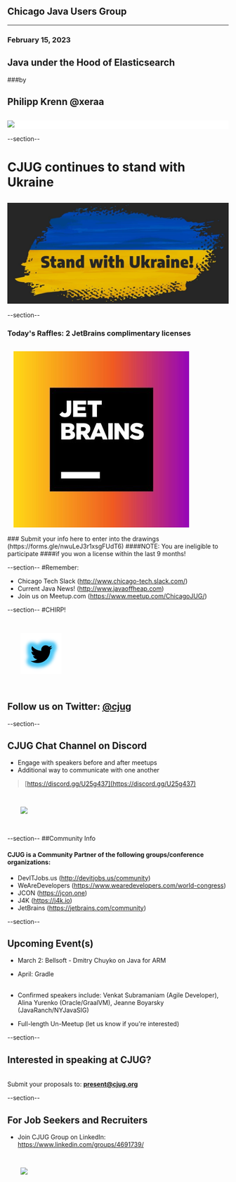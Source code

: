 ## Chicago Java Users Group
---

### February 15, 2023 
## Java under the Hood of Elasticsearch
###by 
## Philipp Krenn @xeraa
<div style="background-color: white; margin-top: 30px;">
	<img src="images/cjug.gif" style="border: none; box-shadow: none;"/>
</div>

--section--
# CJUG continues to stand with Ukraine
<div style="background-color: white; margin-top: 30px;">
	<img src="images/WeStandWithUkraine.jpeg" style="border: none; box-shadow: none;"/>
</div>

--section--
### Today's Raffles: 2 JetBrains complimentary licenses
<img src="images/JetBrains-2022-twitter.jpg" style="border:none; box-shadow:none; margin: 14px; background:white;"/>
<br/>
### Submit your info here to enter into the drawings (https://forms.gle/nwuLeJ3r1xsgFUdT6)
####NOTE: You are ineligible to participate
####if you won a license within the last 9 months!



--section--
#Remember:
 * Chicago Tech Slack (http://www.chicago-tech.slack.com/)
 * Current Java News! (http://www.javaoffheap.com)
 * Join us on Meetup.com (https://www.meetup.com/ChicagoJUG/)

--section--
#CHIRP!
<br/>

<img src="images/twitterBird.png" style="border:none; box-shadow:none; margin: 30px; background:white;"/>

## Follow us on Twitter: <u>[@cjug](https://twitter.com/cjug)</u>

--section--
## CJUG Chat Channel on Discord 
* Engage with speakers before and after meetups
* Additional way to communicate with one another

>[https://discord.gg/U25g437](https://discord.gg/U25g437)

<img src="images/cjug-discord-qrcode.png" style="border:none; box-shadow:none; margin: 30px; background:white;"/>

--section--
##Community Info
<br/>
#### CJUG is a Community Partner of the following groups/conference organizations:

* DevITJobs.us (http://devitjobs.us/community)
* WeAreDevelopers (https://www.wearedevelopers.com/world-congress)
* JCON (https://jcon.one)
* J4K (https://j4k.io)
* JetBrains (https://jetbrains.com/community)

--section--
## Upcoming Event(s)
* March 2: Bellsoft - Dmitry Chuyko on Java for ARM
* April: Gradle
<br/><br/>

* Confirmed speakers include: Venkat Subramaniam (Agile Developer), Alina Yurenko (Oracle/GraalVM), Jeanne Boyarsky (JavaRanch/NYJavaSIG)
* Full-length Un-Meetup (let us know if you're interested)

--section--
## Interested in speaking at CJUG? 
<br/>Submit your proposals to: **present@cjug.org**<br/>

--section--

## For Job Seekers and Recruiters

* Join CJUG Group on LinkedIn:<br/>
 https://www.linkedin.com/groups/4691739/

<img src="images/cjug-linkedinGroup-qrcode.png" style="border:none; box-shadow:none; margin: 30px; background:white;"/>

